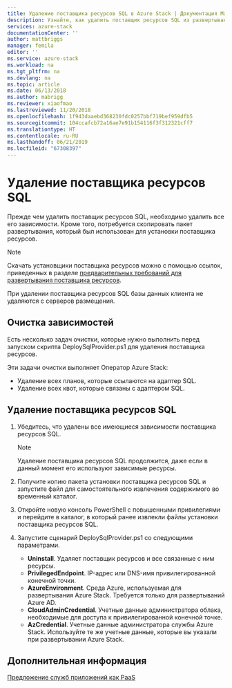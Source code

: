 ```yaml
---
title: Удаление поставщика ресурсов SQL в Azure Stack | Документация Майкрософт
description: Узнайте, как удалить поставщик ресурсов SQL из развертывания Azure Stack.
services: azure-stack
documentationCenter: ''
author: mattbriggs
manager: femila
editor: ''
ms.service: azure-stack
ms.workload: na
ms.tgt_pltfrm: na
ms.devlang: na
ms.topic: article
ms.date: 06/13/2018
ms.author: mabrigg
ms.reviewer: xiaofmao
ms.lastreviewed: 11/20/2018
ms.openlocfilehash: 1f943daaebd368230fdc0257bbf719bef959dfb5
ms.sourcegitcommit: 104ccafcb72a16ae7e91b154116f3f312321cff7
ms.translationtype: HT
ms.contentlocale: ru-RU
ms.lasthandoff: 06/21/2019
ms.locfileid: "67308397"
---
```

# <a name="remove-the-sql-resource-provider"></a>Удаление поставщика ресурсов SQL

Прежде чем удалить поставщик ресурсов SQL, необходимо удалить все его зависимости. Кроме того, потребуется скопировать пакет развертывания, который был использован для установки поставщика ресурсов.

> [!NOTE]
> Скачать установщики поставщика ресурсов можно с помощью ссылок, приведенных в разделе [предварительных требований для развертывания поставщика ресурсов](./azure-stack-sql-resource-provider-deploy.md#prerequisites).

При удалении поставщика ресурсов SQL базы данных клиента не удаляются с серверов размещения.

## <a name="dependency-cleanup"></a>Очистка зависимостей

Есть несколько задач очистки, которые нужно выполнить перед запуском скрипта DeploySqlProvider.ps1 для удаления поставщика ресурсов.

Эти задачи очистки выполняет Оператор Azure Stack:

* Удаление всех планов, которые ссылаются на адаптер SQL.
* Удаление всех квот, которые связаны с адаптером SQL.

## <a name="to-remove-the-sql-resource-provider"></a>Удаление поставщика ресурсов SQL

1. Убедитесь, что удалены все имеющиеся зависимости поставщика ресурсов SQL.

   > [!NOTE]
   > Удаление поставщика ресурсов SQL продолжится, даже если в данный момент его используют зависимые ресурсы.
  
2. Получите копию пакета установки поставщика ресурсов SQL и запустите файл для самостоятельного извлечения содержимого во временный каталог.

3. Откройте новую консоль PowerShell с повышенными привилегиями и перейдите в каталог, в который ранее извлекли файлы установки поставщика ресурсов SQL.

4. Запустите сценарий DeploySqlProvider.ps1 со следующими параметрами.

    * **Uninstall**. Удаляет поставщик ресурсов и все связанные с ним ресурсы.
    * **PrivilegedEndpoint**. IP-адрес или DNS-имя привилегированной конечной точки.
    * **AzureEnvironment**. Среда Azure, используемая для развертывания Azure Stack. Требуется только для развертываний Azure AD.
    * **CloudAdminCredential**. Учетные данные администратора облака, необходимые для доступа к привилегированной конечной точке.
    * **AzCredential**. Учетные данные администратора службы Azure Stack. Используйте те же учетные данные, которые вы указали при развертывании Azure Stack.

## <a name="next-steps"></a>Дополнительная информация

[Предложение служб приложений как PaaS](azure-stack-app-service-overview.md)
